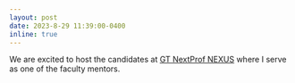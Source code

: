 ```yaml
---
layout: post
date: 2023-8-29 11:39:00-0400
inline: true
---
```


We are excited to host the candidates at <a href="https://gsso.ce.gatech.edu/2022/06/08/nextprof-nexus-2022/">GT NextProf NEXUS</a> where I serve as one of the faculty
 mentors.
 
 

